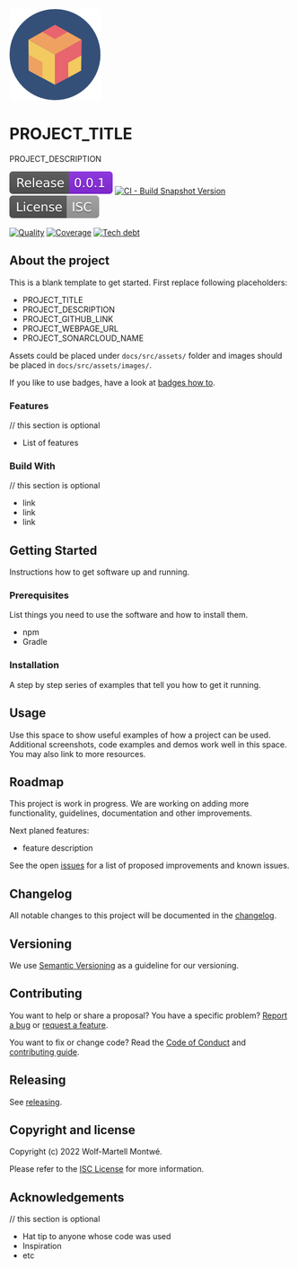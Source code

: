 <!--local-files-->

[changelog]: CHANGELOG.md
[code of conduct]: CODE_OF_CONDUCT.md
[contributing]: CONTRIBUTING.md
[license]: LICENSE

<!--readme-start-->
<!--local-links-overwrite-->

[changelog]: docs/src/changelog.md
[code of conduct]: docs/src/develop/codeOfConduct.md
[contributing]: docs/src/develop/contributing.md
[license]: docs/src/license.md

<!--docs-links-->

[plugins]: docs/src/plugins/index.md
[contributing]: docs/src/develop/contributing.md
[releasing]: docs/src/develop/releasing.md

<!--github-links-->

[webpage]: PROJECT_WEBPAGE_URL
[repository]: PROJECT_GITHUB_LINK
[issues]: PROJECT_GITHUB_LINK/issues
[releases]: PROJECT_GITHUB_LINK/releases

![Logo](docs/src/assets/images/logo.png)

# PROJECT_TITLE

PROJECT_DESCRIPTION

[![Latest release](docs/src/assets/images/badge-release-latest.svg)][releases]
[![CI - Build Snapshot Version](PROJECT_GITHUB_LINK/actions/workflows/ci-build-snapshot-version.yml/badge.svg)](PROJECT_GITHUB_LINK/actions/workflows/ci-build-snapshot-version.yml)
[![License](docs/src/assets/images/badge-license.svg)](LICENSE)

[![Quality](https://sonarcloud.io/api/project_badges/measure?project=PROJECT_SONARCLOUD_NAME&metric=alert_status)](https://sonarcloud.io/summary/new_code?id=PROJECT_SONARCLOUD_NAME)
[![Coverage](https://sonarcloud.io/api/project_badges/measure?project=PROJECT_SONARCLOUD_NAME&metric=coverage)](https://sonarcloud.io/summary/new_code?id=PROJECT_SONARCLOUD_NAME)
[![Tech debt](https://sonarcloud.io/api/project_badges/measure?project=PROJECT_SONARCLOUD_NAME&metric=sqale_index)](https://sonarcloud.io/summary/new_code?id=PROJECT_SONARCLOUD_NAME)

## About the project

This is a blank template to get started. First replace following placeholders:

* PROJECT_TITLE
* PROJECT_DESCRIPTION
* PROJECT_GITHUB_LINK
* PROJECT_WEBPAGE_URL
* PROJECT_SONARCLOUD_NAME

Assets could be placed under `docs/src/assets/` folder and images should be placed in `docs/src/assets/images/`.

If you like to use badges, have a look at [badges how to](docs/src/develop/badges.md).

### Features

// this section is optional

- List of features

### Build With

// this section is optional

- link
- link
- link

## Getting Started

Instructions how to get software up and running.

### Prerequisites

List things you need to use the software and how to install them.

- npm
- Gradle

### Installation

A step by step series of examples that tell you how to get it running.

## Usage

Use this space to show useful examples of how a project can be used. Additional screenshots, code examples and demos work well in this space. You may also link to more resources.

## Roadmap

This project is work in progress. We are working on adding more functionality, guidelines,
documentation and other improvements.

Next planed features:

- feature description

See the open [issues] for a list of proposed improvements and known issues.

## Changelog

All notable changes to this project will be documented in the [changelog].

## Versioning

We use [Semantic Versioning](http://semver.org/) as a guideline for our versioning.

## Contributing

You want to help or share a proposal? You have a specific problem? [Report a bug][issues] or [request a feature][issues].

You want to fix or change code? Read the [Code of Conduct] and [contributing guide][contributing].

## Releasing

See [releasing].

## Copyright and license

Copyright (c) 2022 Wolf-Martell Montwé.

Please refer to the [ISC License][license] for more information.

## Acknowledgements

// this section is optional

- Hat tip to anyone whose code was used
- Inspiration
- etc

<!--readme-end-->
